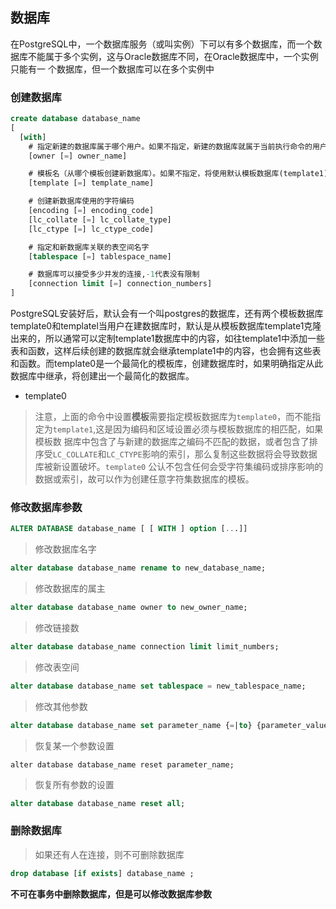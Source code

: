 ## 数据库
在PostgreSQL中，一个数据库服务（或叫实例）下可以有多个数据库，而一个数据库不能属于多个实例，这与Oracle数据库不同，在Oracle数据库中，一个实例只能有一
个数据库，但一个数据库可以在多个实例中

### 创建数据库
```sql
create database database_name
[
  [with]
    # 指定新建的数据库属于哪个用户。如果不指定，新建的数据库就属于当前执行命令的用户
    [owner [=] owner_name]

    # 模板名（从哪个模板创建新数据库）。如果不指定，将使用默认模板数据库(template1)
    [template [=] template_name]

    # 创建新数据库使用的字符编码
    [encoding [=] encoding_code]
    [lc_collate [=] lc_collate_type]
    [lc_ctype [=] lc_ctype_code]

    # 指定和新数据库关联的表空间名字
    [tablespace [=] tablespace_name]

    # 数据库可以接受多少并发的连接,-1代表没有限制
    [connection limit [=] connection_numbers]
]
```

PostgreSQL安装好后，默认会有一个叫postgres的数据库，还有两个模板数据库template0和templatel当用户在建数据库时，默认是从模板数据库template1克隆出来的，所以通常可以定制template1数据库中的内容，如往template1中添加一些表和函数，这样后续创建的数据库就会继承template1中的内容，也会拥有这些表和函数。而template0是一个最简化的模板库，创建数据库时，如果明确指定从此数据库中继承，将创建出一个最简化的数据库。

- template0
> 注意，上面的命令中设置**模板**需要指定模板数据库为`template0`，而不能指定为`template1`,这是因为编码和区域设置必须与模板数据库的相匹配，如果模板数
据库中包含了与新建的数据库之编码不匹配的数据，或者包含了排序受`LC_COLLATE`和`LC_CTYPE`影响的索引，那么复制这些数据将会导致数据库被新设置破坏。`template0`
公认不包含任何会受字符集编码或排序影响的数据或索引，故可以作为创建任意字符集数据库的模板。

### 修改数据库参数
```sql
ALTER DATABASE database_name [ [ WITH ] option [...]]
```

> 修改数据库名字
```sql
alter database database_name rename to new_database_name;
```

> 修改数据库的属主
```sql
alter database database_name owner to new_owner_name;
```

> 修改链接数
```sql
alter database database_name connection limit limit_numbers;
```

> 修改表空间
```sql
alter database database_name set tablespace = new_tablespace_name;
```

> 修改其他参数
```sql
alter database database_name set parameter_name {=|to} {parameter_value|default}
```

> 恢复某一个参数设置
```
alter database database_name reset parameter_name;
```

> 恢复所有参数的设置
```sql
alter database database_name reset all;
```

### 删除数据库
> 如果还有人在连接，则不可删除数据库
```sql
drop database [if exists] database_name ;
```

**不可在事务中删除数据库，但是可以修改数据库参数**
